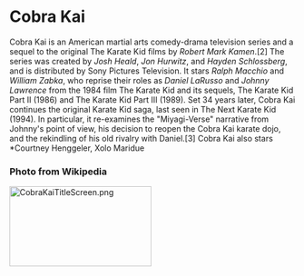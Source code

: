 # Cobra Kai

Cobra Kai is an American martial arts comedy-drama television series and a sequel to the original The Karate Kid films by *Robert Mark Kamen*.[2] The series was created by *Josh Heald*, *Jon Hurwitz*, and *Hayden Schlossberg*, and is distributed by Sony Pictures Television. It stars *Ralph Macchio* and *William Zabka*, who reprise their roles as *Daniel LaRusso* and *Johnny Lawrence* from the 1984 film The Karate Kid and its sequels, The Karate Kid Part II (1986) and The Karate Kid Part III (1989). Set 34 years later, Cobra Kai continues the original Karate Kid saga, last seen in The Next Karate Kid (1994). In particular, it re-examines the "Miyagi-Verse" narrative from Johnny's point of view, his decision to reopen the Cobra Kai karate dojo, and the rekindling of his old rivalry with Daniel.[3] Cobra Kai also stars *Courtney Henggeler, Xolo Maridue

### Photo from Wikipedia

<img alt="CobraKaiTitleScreen.png" src="//upload.wikimedia.org/wikipedia/en/thumb/d/d6/CobraKaiTitleScreen.png/250px-CobraKaiTitleScreen.png" decoding="async" width="250" height="141" srcset="//upload.wikimedia.org/wikipedia/en/d/d6/CobraKaiTitleScreen.png 1.5x" data-file-width="360" data-file-height="203">
